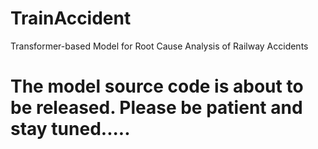 # TrainAccident
 Transformer-based Model for Root Cause Analysis of Railway Accidents<br>
 <h1>The model source code is about to be released. Please be patient and stay tuned.....</h1>
